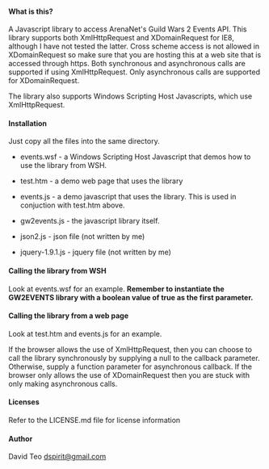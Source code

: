 #### What is this?
A Javascript library to access ArenaNet's Guild Wars 2 Events API.  This library supports both XmlHttpRequest and XDomainRequest for IE8, although I have not tested the latter.  Cross scheme access is not allowed in XDomainRequest so make sure that you are hosting this at a web site that is accessed through https.  Both synchronous and asynchronous calls are supported if using XmlHttpRequest.  Only asynchronous calls are supported for XDomainRequest.

The library also supports Windows Scripting Host Javascripts, which use XmlHttpRequest.

#### Installation
Just copy all the files into the same directory.

* events.wsf - a Windows Scripting Host Javascript that demos how to use the library from WSH.
* test.htm - a demo web page that uses the library
* events.js - a demo javascript that uses the library.  This is used in conjuction with test.htm above.
* gw2events.js - the javascript library itself.

* json2.js           - json file (not written by me)
* jquery-1.9.1.js    - jquery file (not written by me)

#### Calling the library from WSH
Look at events.wsf for an example.  **Remember to instantiate the GW2EVENTS library with a boolean value of true as the first parameter.**

#### Calling the library from a web page
Look at test.htm and events.js for an example.

If the browser allows the use of XmlHttpRequest, then you can choose to call the library synchronously by supplying a null to the callback parameter.
Otherwise, supply a function parameter for asynchronous callback.  If the browser only allows the use of XDomainRequest then you are stuck with only making 
asynchronous calls.

#### Licenses

Refer to the LICENSE.md file for license information

#### Author

David Teo 
dspirit@gmail.com
